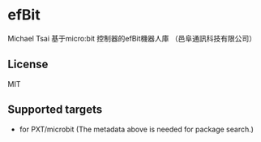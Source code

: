 # efBit

Michael Tsai 基于micro:bit 控制器的efBit機器人庫 （邑阜通訊科技有限公司）

## License

MIT

## Supported targets

* for PXT/microbit
(The metadata above is needed for package search.)
